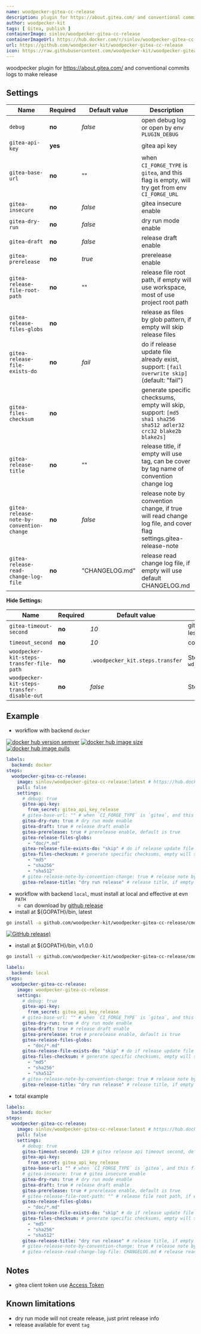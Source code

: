 ```yaml
---
name: woodpecker-gitea-cc-release
description: plugin for https://about.gitea.com/ and conventional commits logs, and files release
author: woodpecker-kit
tags: [ Gitea, publish ]
containerImage: sinlov/woodpecker-gitea-cc-release
containerImageUrl: https://hub.docker.com/r/sinlov/woodpecker-gitea-cc-release
url: https://github.com/woodpecker-kit/woodpecker-gitea-cc-release
icon: https://raw.githubusercontent.com/woodpecker-kit/woodpecker-gitea-cc-release/main/doc/logo.svg
---
```


woodpecker plugin for https://about.gitea.com/ and conventional commits logs to make release

## Settings

| Name                                      | Required | Default value  | Description                                                                                                      |
|-------------------------------------------|----------|----------------|------------------------------------------------------------------------------------------------------------------|
| `debug`                                   | **no**   | *false*        | open debug log or open by env `PLUGIN_DEBUG`                                                                     |
| `gitea-api-key`                           | **yes**  |                | gitea api key                                                                                                    |
| `gitea-base-url`                          | **no**   | ""             | when `CI_FORGE_TYPE` is `gitea`, and this flag is empty, will try get from env `CI_FORGE_URL`                    |
| `gitea-insecure`                          | **no**   | *false*        | gitea insecure enable                                                                                            |
| `gitea-dry-run`                           | **no**   | *false*        | dry run mode enable                                                                                              |
| `gitea-draft`                             | **no**   | *false*        | release draft enable                                                                                             |
| `gitea-prerelease`                        | **no**   | *true*         | prerelease enable                                                                                                |
| `gitea-release-file-root-path`            | **no**   | ""             | release file root path, if empty will use workspace, most of use project root path                               |
| `gitea-release-files-globs`               | **no**   |                | release as files by glob pattern, if empty will skip release files                                               |
| `gitea-release-file-exists-do`            | **no**   | *fail*         | do if release update file already exist, support: `[fail overwrite skip]` (default: "fail")                      |
| `gitea-files-checksum`                    | **no**   |                | generate specific checksums, empty will skip, support: `[md5 sha1 sha256 sha512 adler32 crc32 blake2b blake2s]`  |
| `gitea-release-title`                     | **no**   | ""             | release title, if empty will use tag, can be cover by tag name of convention change log                          |
| `gitea-release-note-by-convention-change` | **no**   | *false*        | release note by convention change, if true will read change log file, and cover flag settings.gitea-release-note |
| `gitea-release-read-change-log-file`      | **no**   | "CHANGELOG.md" | release read change log file, if empty will use default CHANGELOG.md                                             |                                             

**Hide Settings:**

| Name                                        | Required | Default value                    | Description                                                                      |
|---------------------------------------------|----------|----------------------------------|----------------------------------------------------------------------------------|
| `gitea-timeout-second`                      | **no**   | *10*                             | gitea release api timeout second, default 60, less 30                            |
| `timeout_second`                            | **no**   | *10*                             | command timeout setting by second                                                |
| `woodpecker-kit-steps-transfer-file-path`   | **no**   | `.woodpecker_kit.steps.transfer` | Steps transfer file path, default by `wd_steps_transfer.DefaultKitStepsFileName` |
| `woodpecker-kit-steps-transfer-disable-out` | **no**   | *false*                          | Steps transfer write disable out                                                 |

## Example

- workflow with backend `docker`

[![docker hub version semver](https://img.shields.io/docker/v/sinlov/woodpecker-gitea-cc-release?sort=semver)](https://hub.docker.com/r/sinlov/woodpecker-gitea-cc-release/tags?page=1&ordering=last_updated)
[![docker hub image size](https://img.shields.io/docker/image-size/sinlov/woodpecker-gitea-cc-release)](https://hub.docker.com/r/sinlov/woodpecker-gitea-cc-release)
[![docker hub image pulls](https://img.shields.io/docker/pulls/sinlov/woodpecker-gitea-cc-release)](https://hub.docker.com/r/sinlov/woodpecker-gitea-cc-release/tags?page=1&ordering=last_updated)

```yml
labels:
  backend: docker
steps:
  woodpecker-gitea-cc-release:
    image: sinlov/woodpecker-gitea-cc-release:latest # https://hub.docker.com/r/sinlov/woodpecker-gitea-cc-release
    pull: false
    settings:
      # debug: true
      gitea-api-key:
        from_secret: gitea_api_key_release
      # gitea-base-url: "" # when `CI_FORGE_TYPE` is `gitea`, and this flag is empty, will try get from env `CI_FORGE_URL`
      gitea-dry-run: true # dry run mode enable
      gitea-draft: true # release draft enable
      gitea-prerelease: true # prerelease enable, default is true
      gitea-release-files-globs:
        - "doc/*.md"
      gitea-release-file-exists-do: "skip" # do if release update file already exist, support: [fail overwrite skip] (default: "fail")
      gitea-files-checksum: # generate specific checksums, empty will skip, support: [md5 sha1 sha256 sha512 adler32 crc32 blake2b blake2s]
        - "md5"
        - "sha256"
        - "sha512"
      # gitea-release-note-by-convention-change: true # release note by convention change, if true will read change log file, and cover flag settings.gitea-release-note
      gitea-release-title: "dry run release" # release title, if empty will use tag, can be cover by tag name of convention change log
```

- workflow with backend `local`, must install at local and effective at evn `PATH`
    - can download by [github release](https://github.com/woodpecker-kit/woodpecker-gitea-cc-release/releases)
- install at ${GOPATH}/bin, latest

```bash
go install -a github.com/woodpecker-kit/woodpecker-gitea-cc-release/cmd/woodpecker-gitea-cc-release@latest
```

[![GitHub release)](https://img.shields.io/github/v/release/woodpecker-kit/woodpecker-gitea-cc-release)](https://github.com/woodpecker-kit/woodpecker-gitea-cc-release/releases)

- install at ${GOPATH}/bin, v1.0.0

```bash
go install -v github.com/woodpecker-kit/woodpecker-gitea-cc-release/cmd/woodpecker-gitea-cc-release@v1.0.0
```

```yml
labels:
  backend: local
steps:
  woodpecker-gitea-cc-release:
    image: woodpecker-gitea-cc-release
    settings:
      # debug: true
      gitea-api-key:
        from_secret: gitea_api_key_release
      # gitea-base-url: "" # when `CI_FORGE_TYPE` is `gitea`, and this flag is empty, will try get from env `CI_FORGE_URL`
      gitea-dry-run: true # dry run mode enable
      gitea-draft: true # release draft enable
      gitea-prerelease: true # prerelease enable, default is true
      gitea-release-files-globs:
        - "doc/*.md"
      gitea-release-file-exists-do: "skip" # do if release update file already exist, support: [fail overwrite skip] (default: "fail")
      gitea-files-checksum: # generate specific checksums, empty will skip, support: [md5 sha1 sha256 sha512 adler32 crc32 blake2b blake2s]
        - "md5"
        - "sha256"
        - "sha512"
      # gitea-release-note-by-convention-change: true # release note by convention change, if true will read change log file, and cover flag settings.gitea-release-note
      gitea-release-title: "dry run release" # release title, if empty will use tag, can be cover by tag name of convention change log
```

- total example

```yml
labels:
  backend: docker
steps:
  woodpecker-gitea-cc-release:
    image: sinlov/woodpecker-gitea-cc-release:latest # https://hub.docker.com/r/sinlov/woodpecker-gitea-cc-release
    pull: false
    settings:
      # debug: true
      gitea-timeout-second: 120 # gitea release api timeout second, default 60, less 30
      gitea-api-key:
        from_secret: gitea_api_key_release
      gitea-base-url: "" # when `CI_FORGE_TYPE` is `gitea`, and this flag is empty, will try get from env `CI_FORGE_URL`
      # gitea-insecure: true # gitea insecure enable
      gitea-dry-run: true # dry run mode enable
      gitea-draft: true # release draft enable
      gitea-prerelease: true # prerelease enable, default is true
      # gitea-release-file-root-path: "" # release file root path, if empty will use workspace, most of use project root path
      gitea-release-files-globs:
        - "doc/*.md"
      gitea-release-file-exists-do: "skip" # do if release update file already exist, support: [fail overwrite skip] (default: "fail")
      gitea-files-checksum: # generate specific checksums, empty will skip, support: [md5 sha1 sha256 sha512 adler32 crc32 blake2b blake2s]
        - "md5"
        - "sha256"
        - "sha512"
      gitea-release-title: "dry run release" # release title, if empty will use tag, can be cover by tag name of convention change log
      # gitea-release-note-by-convention-change: true # release note by convention change, if true will read change log file, and cover flag settings.gitea-release-note 
      # gitea-release-read-change-log-file: CHANGELOG.md # release read change log file, if empty will use default CHANGELOG.md
```

## Notes

- gitea client token use [Access Token](https://docs.gitea.com/development/api-usage#authentication)

## Known limitations

- dry run mode will not create release, just print release info
- release available for event `tag`
